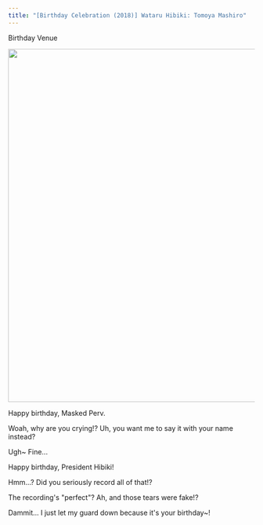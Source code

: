 ```yaml
---
title: "[Birthday Celebration (2018)] Wataru Hibiki: Tomoya Mashiro"
---
```


<Season s="Winter"/>

<Location>Birthday Venue</Location>

<Image src="/img/tl/idol story/wataru/birthday/2018/tomoya/1.jpg" layout="responsive" width="1560" height="720" quality="100" />

<Bubble character="Tomoya">

Happy birthday, Masked Perv.

Woah, why are you crying!? Uh, you want me to say it with your name instead?

Ugh\~ Fine...

Happy birthday, President Hibiki!

Hmm...? Did you seriously record all of that!?

The recording's "perfect"? Ah, and those tears were fake!?

Dammit... I just let my guard down because it's your birthday\~!

</Bubble>
